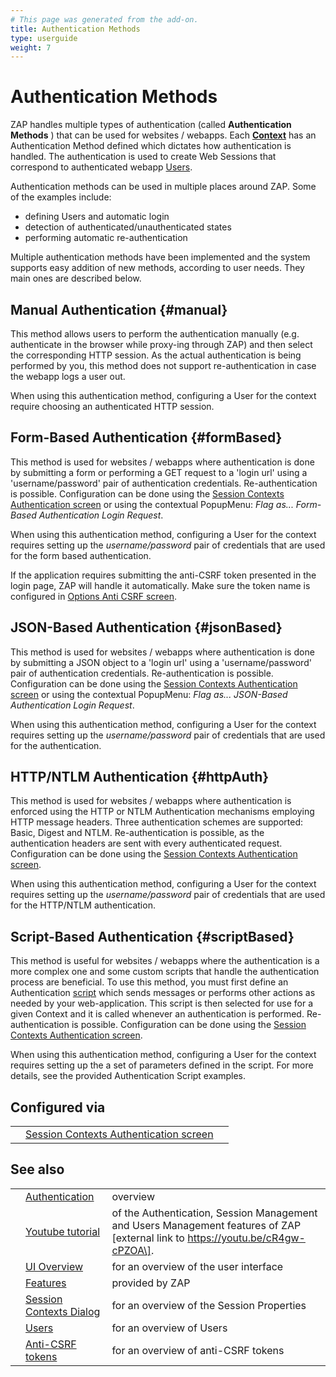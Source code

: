 ```yaml
---
# This page was generated from the add-on.
title: Authentication Methods
type: userguide
weight: 7
---
```


# Authentication Methods

ZAP handles multiple types of authentication (called **Authentication
Methods** ) that can be used for websites / webapps. Each **[Context](/docs/desktop/start/features/contexts/)** has an Authentication Method
defined which dictates how authentication is handled. The
authentication is used to create Web Sessions that correspond to
authenticated webapp [Users](/docs/desktop/start/features/users/).

Authentication methods can be used in multiple places around
ZAP. Some of the examples include:

- defining Users and automatic login
- detection of authenticated/unauthenticated states
- performing automatic re-authentication

Multiple authentication methods have been implemented and the
system supports easy addition of new methods, according to user needs.
They main ones are described below.

## Manual Authentication {#manual}

This method allows users to perform the authentication manually
(e.g. authenticate in the browser while proxy-ing through ZAP) and
then select the corresponding HTTP session. As the actual
authentication is being performed by you, this method does not support
re-authentication in case the webapp logs a user out.

When using this authentication method, configuring a User for the context
require choosing an authenticated HTTP session.

## Form-Based Authentication {#formBased}

This method is used for websites / webapps where authentication is
done by submitting a form or performing a GET request to a 'login url'
using a 'username/password' pair of authentication credentials.
Re-authentication is possible. Configuration can be done using the [Session
Contexts Authentication screen](/docs/desktop/ui/dialogs/session/context-auth/) or using the contextual PopupMenu: _Flag as...
Form-Based Authentication Login Request_.

When using this authentication method, configuring a User for the context requires
setting up the _username/password_ pair of credentials that are used for the form based
authentication.

If the application requires submitting the anti-CSRF token presented in the login page, ZAP will
handle it automatically. Make sure the token
name is configured in [Options Anti CSRF screen](/docs/desktop/ui/dialogs/options/anticsrf/).

## JSON-Based Authentication {#jsonBased}

This method is used for websites / webapps where authentication is
done by submitting a JSON object to a 'login url' using a 'username/password'
pair of authentication credentials.
Re-authentication is possible. Configuration can be done using the [Session
Contexts Authentication screen](/docs/desktop/ui/dialogs/session/context-auth/) or using the contextual PopupMenu: _Flag as...
JSON-Based Authentication Login Request_.

When using this authentication method, configuring a User for the context requires
setting up the _username/password_ pair of credentials that are used for the
authentication.

## HTTP/NTLM Authentication {#httpAuth}

This method is used for websites / webapps where authentication is
enforced using the HTTP or NTLM Authentication mechanisms employing HTTP message headers.
Three authentication schemes are supported: Basic, Digest and NTLM.
Re-authentication is possible, as the authentication headers are sent with every authenticated
request. Configuration can be done using the [Session
Contexts Authentication screen](/docs/desktop/ui/dialogs/session/context-auth/).

When using this authentication method, configuring a User for the context requires
setting up the _username/password_ pair of credentials that are used for the HTTP/NTLM authentication.

## Script-Based Authentication {#scriptBased}

This method is useful for websites / webapps where the authentication is a more complex one and some custom
scripts that handle the authentication process are beneficial. To use this method, you must first define an Authentication
[script](/docs/desktop/start/features/scripts/) which sends messages or performs other actions as needed by your web-application.
This script is then selected for use for a given Context
and it is called whenever an authentication is performed. Re-authentication is possible.
Configuration can be done using the [Session Contexts Authentication screen](/docs/desktop/ui/dialogs/session/context-auth/).

When using this authentication method, configuring a User for the context requires
setting up the a set of parameters defined in the script. For more details, see the provided Authentication Script examples.

## Configured via

|     |                                                                                          |     |
| --- | ---------------------------------------------------------------------------------------- | --- |
|     | [Session Contexts Authentication screen](/docs/desktop/ui/dialogs/session/context-auth/) |     |

## See also

|     |                                                                       |                                                                                                                                   |
| --- | --------------------------------------------------------------------- | --------------------------------------------------------------------------------------------------------------------------------- |
|     | [Authentication](/docs/desktop/start/features/authentication/)        | overview                                                                                                                          |
|     | [Youtube tutorial](https://youtu.be/cR4gw-cPZOA)                      | of the Authentication, Session Management and Users Management features of ZAP \[external link to https://youtu.be/cR4gw-cPZOA\]. |
|     | [UI Overview](/docs/desktop/ui/)                                      | for an overview of the user interface                                                                                             |
|     | [Features](/docs/desktop/start/features/)                             | provided by ZAP                                                                                                                   |
|     | [Session Contexts Dialog](/docs/desktop/ui/dialogs/session/contexts/) | for an overview of the Session Properties                                                                                         |
|     | [Users](/docs/desktop/start/features/users/)                          | for an overview of Users                                                                                                          |
|     | [Anti-CSRF tokens](/docs/desktop/start/features/anticsrf/)            | for an overview of anti-CSRF tokens                                                                                               |
